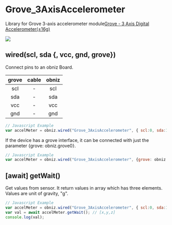 # Grove_3AxisAccelerometer

Library for Grove 3-axis accelerometer module[Grove - 3 Axis Digital Accelerometer(±16g)](http://wiki.seeedstudio.com/Grove-3-Axis_Digital_Accelerometer-16g/)

![](image.jpg)

## wired(scl, sda {, vcc, gnd, grove})
Connect pins to an obniz Board.

| grove | cable | obniz |
|:--:|:--:|:--:|
| scl | - | scl |
| sda | - | sda |
| vcc | - | vcc |
| gnd | - | gnd |

```javascript
// Javascript Example
var accelMeter = obniz.wired("Grove_3AxisAccelerometer", { scl:0, sda:1, vcc:2, gnd:3 });
```

If the device has a grove interface, it can be connected with just the parameter {grove: obniz.grove0}.
```javascript
// Javascript Example
var accelMeter = obniz.wired("Grove_3AxisAccelerometer", {grove: obniz.grove0});
```

## [await] getWait()
Get values from sensor.
It return values in array which has three elements.
Values are unit of gravity, "g".

```javascript
// Javascript Example
var accelMeter = obniz.wired("Grove_3AxisAccelerometer", { scl:0, sda:1, vcc:2, gnd:3 });
var val = await accelMeter.getWait(); // [x,y,z]
console.log(val);
```
